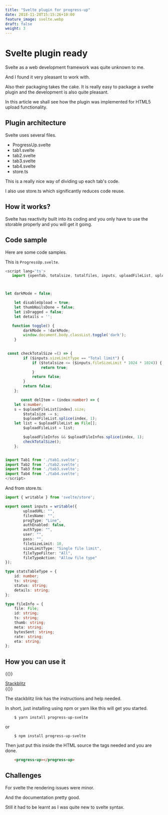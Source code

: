 ```yaml
---
title: "Svelte plugin for progress-up"
date: 2018-11-28T15:15:26+10:00
feature_image: svelte.webp
draft: false
weight: 3
---
```


# Svelte plugin ready

Svelte as a web development framework was quite unknown to me.

And I found it very pleasant to work with.

Also their packaging takes the cake. It is really easy to package a
svelte plugin and the development is also quite pleasant.

In this article we shall see how the plugin was implemented for HTML5
upload functionality.

## Plugin architecture

Svelte uses several files.

- ProgressUp.svelte
- tab1.svelte
- tab2.svelte
- tab3.svelte
- tab4.svelte
- store.ts

This is a really nice way of dividing up each tab's code.

I also use store.ts which significantly reduces code reuse.


## How it works?

Svelte has reactivity built into its coding and you only have to use
the storable properly and you will get it going.

## Code sample

Here are some code samples.

This is `ProgressUp.svelte`.


```ts
<script lang='ts'>
   import {openTab, totalsize, totalfiles, inputs, uploadFileList, uploadFileInfos, errInfos, progressBars, } from './store.js';



let darkMode = false;

    let disableUpload = true;
    let thumbNailsDone = false;
    let isDragged = false;
    let details = '';

   function toggle() {
        darkMode = !darkMode;
        window.document.body.classList.toggle('dark');
    }

 
 const checkTotalSize =() => {
        if ($inputs.sizeLimitType == "Total limit") {
            if ($totalsize <= ($inputs.fileSizeLimit * 1024 * 1024)) {
                return true;
            }
            return false;
        }
        return false;
    };

       const delItem = (index:number) => {
	let s:number;
	s = $uploadFileList[index].size;
        $totalsize -= s;
        $uploadFileList.splice(index, 1);
	let list = $uploadFileList as File[];
        $uploadFileList = list;

        $uploadFileInfos && $uploadFileInfos.splice(index, 1);
        checkTotalSize();
    };


import Tab1 from './tab1.svelte';
import Tab2 from './tab2.svelte';
import Tab3 from './tab3.svelte';
import Tab4 from './tab4.svelte';
</script>


```

And from store.ts.

```ts
import { writable } from 'svelte/store';

export const inputs = writable({
        uploadURL: "",
        filesName: "",
        progType: "Line",
        authEnabled: false,
        authType: "",
        user: "",
        pass: "",
        fileSizeLimit: 10,
        sizeLimitType: "Single file limit",
        fileTypeFilter: "All",
        fileTypeAction: "Allow file type"
});

type statsTableType = {
    id: number;
    ts: string;
    status: string;
    details: string;
};

type fileInfo = {
    file: File;
    id: string;
    ts: string;
    thumb: string;
    meta: string;
    bytesSent: string;
    rate: string;
    eta: string;
};
```



## How you can use it

{{<rawhtml>}}
<div class="flex justify-center">
<a href="https://stackblitz.com/edit/vitejs-vite-vu9dag" class="bg-blue-600 rounded shadow-md text-black px-4 py-3 no-underline">Stackblitz </a>
</div>
{{</rawhtml>}}


The stackblitz link has the instructions and help needed.

In short, just installing using npm or yarn like this will get you
started.

```shell
	$ yarn install progress-up-svelte
```

or

```shell
	$ npm install progress-up-svelte
```

Then just put this inside the HTML source the tags needed and you are
done.

```html
	<progress-up></progress-up>
```


## Challenges

For svelte the rendering issues were minor.

And the documentation pretty good.

Still it had to be learnt as I was quite new to svelte syntax.

